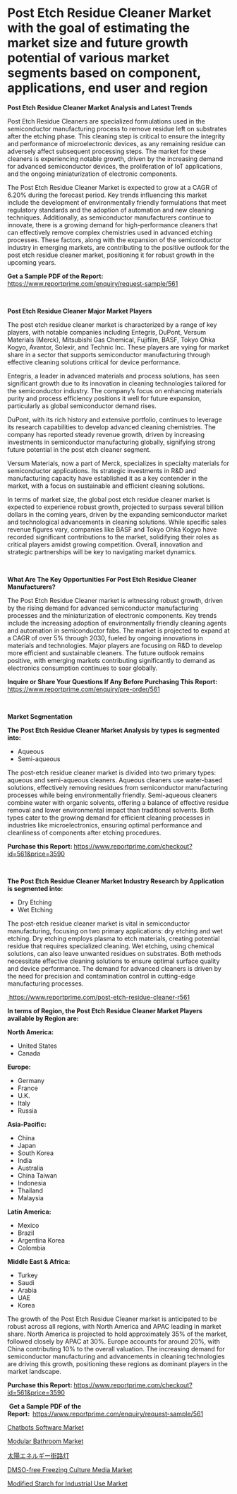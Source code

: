 <p><h1>Post Etch Residue Cleaner Market with the goal of estimating the market size and future growth potential of various market segments based on component, applications, end user and region</h1></p><p><strong>Post Etch Residue Cleaner Market Analysis and Latest Trends</strong></p>
<p><p>Post Etch Residue Cleaners are specialized formulations used in the semiconductor manufacturing process to remove residue left on substrates after the etching phase. This cleaning step is critical to ensure the integrity and performance of microelectronic devices, as any remaining residue can adversely affect subsequent processing steps. The market for these cleaners is experiencing notable growth, driven by the increasing demand for advanced semiconductor devices, the proliferation of IoT applications, and the ongoing miniaturization of electronic components.</p><p>The Post Etch Residue Cleaner Market is expected to grow at a CAGR of 6.20% during the forecast period. Key trends influencing this market include the development of environmentally friendly formulations that meet regulatory standards and the adoption of automation and new cleaning techniques. Additionally, as semiconductor manufacturers continue to innovate, there is a growing demand for high-performance cleaners that can effectively remove complex chemistries used in advanced etching processes. These factors, along with the expansion of the semiconductor industry in emerging markets, are contributing to the positive outlook for the post etch residue cleaner market, positioning it for robust growth in the upcoming years.</p></p>
<p><strong>Get a Sample PDF of the Report:&nbsp;</strong> <a href="https://www.reportprime.com/enquiry/request-sample/561">https://www.reportprime.com/enquiry/request-sample/561</a></p>
<p>&nbsp;</p>
<p><strong>Post Etch Residue Cleaner Major Market Players</strong></p>
<p><p>The post etch residue cleaner market is characterized by a range of key players, with notable companies including Entegris, DuPont, Versum Materials (Merck), Mitsubishi Gas Chemical, Fujifilm, BASF, Tokyo Ohka Kogyo, Avantor, Solexir, and Technic Inc. These players are vying for market share in a sector that supports semiconductor manufacturing through effective cleaning solutions critical for device performance.</p><p>Entegris, a leader in advanced materials and process solutions, has seen significant growth due to its innovation in cleaning technologies tailored for the semiconductor industry. The company’s focus on enhancing materials purity and process efficiency positions it well for future expansion, particularly as global semiconductor demand rises.</p><p>DuPont, with its rich history and extensive portfolio, continues to leverage its research capabilities to develop advanced cleaning chemistries. The company has reported steady revenue growth, driven by increasing investments in semiconductor manufacturing globally, signifying strong future potential in the post etch cleaner segment.</p><p>Versum Materials, now a part of Merck, specializes in specialty materials for semiconductor applications. Its strategic investments in R&D and manufacturing capacity have established it as a key contender in the market, with a focus on sustainable and efficient cleaning solutions.</p><p>In terms of market size, the global post etch residue cleaner market is expected to experience robust growth, projected to surpass several billion dollars in the coming years, driven by the expanding semiconductor market and technological advancements in cleaning solutions. While specific sales revenue figures vary, companies like BASF and Tokyo Ohka Kogyo have recorded significant contributions to the market, solidifying their roles as critical players amidst growing competition. Overall, innovation and strategic partnerships will be key to navigating market dynamics.</p></p>
<p>&nbsp;</p>
<p><strong>What Are The Key Opportunities For Post Etch Residue Cleaner Manufacturers?</strong></p>
<p><p>The Post Etch Residue Cleaner market is witnessing robust growth, driven by the rising demand for advanced semiconductor manufacturing processes and the miniaturization of electronic components. Key trends include the increasing adoption of environmentally friendly cleaning agents and automation in semiconductor fabs. The market is projected to expand at a CAGR of over 5% through 2030, fueled by ongoing innovations in materials and technologies. Major players are focusing on R&D to develop more efficient and sustainable cleaners. The future outlook remains positive, with emerging markets contributing significantly to demand as electronics consumption continues to soar globally.</p></p>
<p><strong>Inquire or Share Your Questions If Any Before Purchasing This Report:</strong> <a href="https://www.reportprime.com/enquiry/pre-order/561">https://www.reportprime.com/enquiry/pre-order/561</a></p>
<p>&nbsp;</p>
<p><strong>Market Segmentation</strong></p>
<p><strong>The Post Etch Residue Cleaner Market Analysis by types is segmented into:</strong></p>
<p><ul><li>Aqueous</li><li>Semi-aqueous</li></ul></p>
<p><p>The post-etch residue cleaner market is divided into two primary types: aqueous and semi-aqueous cleaners. Aqueous cleaners use water-based solutions, effectively removing residues from semiconductor manufacturing processes while being environmentally friendly. Semi-aqueous cleaners combine water with organic solvents, offering a balance of effective residue removal and lower environmental impact than traditional solvents. Both types cater to the growing demand for efficient cleaning processes in industries like microelectronics, ensuring optimal performance and cleanliness of components after etching procedures.</p></p>
<p><strong>Purchase this Report:&nbsp;</strong><a href="https://www.reportprime.com/checkout?id=561&price=3590">https://www.reportprime.com/checkout?id=561&price=3590</a></p>
<p>&nbsp;</p>
<p><strong>The Post Etch Residue Cleaner Market Industry Research by Application is segmented into:</strong></p>
<p><ul><li>Dry Etching</li><li>Wet Etching</li></ul></p>
<p><p>The post-etch residue cleaner market is vital in semiconductor manufacturing, focusing on two primary applications: dry etching and wet etching. Dry etching employs plasma to etch materials, creating potential residue that requires specialized cleaning. Wet etching, using chemical solutions, can also leave unwanted residues on substrates. Both methods necessitate effective cleaning solutions to ensure optimal surface quality and device performance. The demand for advanced cleaners is driven by the need for precision and contamination control in cutting-edge manufacturing processes.</p></p>
<p><a href="https://www.reportprime.com/post-etch-residue-cleaner-r561">&nbsp;https://www.reportprime.com/post-etch-residue-cleaner-r561</a></p>
<p><strong>In terms of Region, the Post Etch Residue Cleaner Market Players available by Region are:</strong></p>
<p>
    <p> <strong> North America: </strong>
        <ul>
            <li>United States</li>
            <li>Canada</li>
        </ul>
        </p> 
    <p> <strong> Europe: </strong>
        <ul>
            <li>Germany</li>
            <li>France</li>
            <li>U.K.</li>
            <li>Italy</li>
            <li>Russia</li>
        </ul>
        </p> 
    <p> <strong> Asia-Pacific: </strong>
        <ul>
            <li>China</li>
            <li>Japan</li>
            <li>South Korea</li>
            <li>India</li>
            <li>Australia</li>
            <li>China Taiwan</li>
            <li>Indonesia</li>
            <li>Thailand</li>
            <li>Malaysia</li>
        </ul>
        </p> 
    <p> <strong> Latin America: </strong>
        <ul>
            <li>Mexico</li>
            <li>Brazil</li>
            <li>Argentina Korea</li>
            <li>Colombia</li>
        </ul>
        </p> 
    <p> <strong> Middle East & Africa: </strong>
        <ul>
            <li>Turkey</li>
            <li>Saudi</li>
            <li>Arabia</li>
            <li>UAE</li>
            <li>Korea</li>
        </ul>
    </p>
    </p>
<p><p>The growth of the Post Etch Residue Cleaner market is anticipated to be robust across all regions, with North America and APAC leading in market share. North America is projected to hold approximately 35% of the market, followed closely by APAC at 30%. Europe accounts for around 20%, with China contributing 10% to the overall valuation. The increasing demand for semiconductor manufacturing and advancements in cleaning technologies are driving this growth, positioning these regions as dominant players in the market landscape.</p></p>
<p><strong>Purchase this Report: </strong><a href="https://www.reportprime.com/checkout?id=561&price=3590">https://www.reportprime.com/checkout?id=561&price=3590</a></p>
<p>&nbsp;<strong>Get a Sample PDF of the Report:&nbsp;&nbsp;</strong><a href="https://www.reportprime.com/enquiry/request-sample/561">https://www.reportprime.com/enquiry/request-sample/561</a></p>
<p><strong></strong></p>
<p><p><a href="https://medium.com/@tyhd5df/strategic-market-insights-into-the-global-chatbots-software-market-2024-2031-276a4de41aca">Chatbots Software Market</a></p><p><a href="https://www.linkedin.com/pulse/global-modular-bathroom-market-trends-analysis-future-growth-dwscf?trackingId=zkmyQ7%2BNRuS7USpEzwn3OA%3D%3D">Modular Bathroom Market</a></p><p><a href="https://medium.com/@mares423/%E5%A4%AA%E9%99%BD%E5%85%89%E3%82%A8%E3%83%8D%E3%83%AB%E3%82%AE%E3%83%BC%E8%A1%97%E8%B7%AF%E7%81%AF%E5%B8%82%E5%A0%B4%E3%81%AE%E6%96%B0%E8%88%88%E3%83%88%E3%83%AC%E3%83%B3%E3%83%89-2024%E5%B9%B4%E3%81%8B%E3%82%892031%E5%B9%B4%E3%81%BE%E3%81%A7%E3%81%AE%E4%B8%96%E7%95%8C%E7%9A%84%E5%B1%95%E6%9C%9B%E3%81%A8%E5%B0%86%E6%9D%A5%E3%81%AE%E5%B1%95%E6%9C%9B-3eb4198efc37">太陽エネルギー街路灯</a></p><p><a href="https://issuu.com/reportprime-2/docs/dmso-free-freezing-culture-media-ma_2af6ccd8bbfb63">DMSO-free Freezing Culture Media Market</a></p><p><a href="https://www.linkedin.com/pulse/insights-modified-starch-industrial-use-market-share-competitive-obthf?trackingId=PFMht3xuQOCeYjJGPxIe4g%3D%3D">Modified Starch for Industrial Use Market</a></p></p>